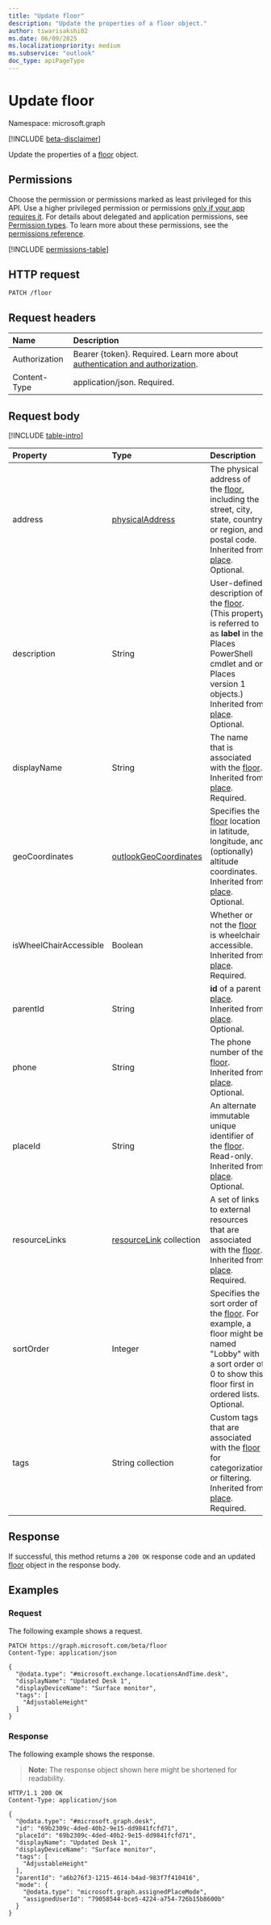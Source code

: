 ```yaml
---
title: "Update floor"
description: "Update the properties of a floor object."
author: tiwarisakshi02
ms.date: 06/09/2025
ms.localizationpriority: medium
ms.subservice: "outlook"
doc_type: apiPageType
---
```


# Update floor

Namespace: microsoft.graph

[!INCLUDE [beta-disclaimer](../../includes/beta-disclaimer.md)]

Update the properties of a [floor](../resources/floor.md) object.

## Permissions

Choose the permission or permissions marked as least privileged for this API. Use a higher privileged permission or permissions [only if your app requires it](/graph/permissions-overview#best-practices-for-using-microsoft-graph-permissions). For details about delegated and application permissions, see [Permission types](/graph/permissions-overview#permission-types). To learn more about these permissions, see the [permissions reference](/graph/permissions-reference).

<!-- {
  "blockType": "permissions",
  "name": "floor-update-permissions"
}
-->
[!INCLUDE [permissions-table](../includes/permissions/floor-update-permissions.md)]

## HTTP request

<!-- {
  "blockType": "ignored"
}
-->
``` http
PATCH /floor
```

## Request headers

|Name|Description|
|:---|:---|
|Authorization|Bearer {token}. Required. Learn more about [authentication and authorization](/graph/auth/auth-concepts).|
|Content-Type|application/json. Required.|

## Request body

[!INCLUDE [table-intro](../../includes/update-property-table-intro.md)]

|Property|Type|Description|
|:---|:---|:---|
|address|[physicalAddress](../resources/physicaladdress.md)|The physical address of the [floor](../resources/floor.md), including the street, city, state, country or region, and postal code. Inherited from [place](../resources/place.md). Optional.|
|description |String|User-defined description of the [floor](../resources/floor.md). (This property is referred to as **label** in the Places PowerShell cmdlet and on Places version 1 objects.) Inherited from [place](../resources/place.md). Optional.|
|displayName|String|The name that is associated with the [floor](../resources/floor.md). Inherited from [place](../resources/place.md). Required.|
|geoCoordinates|[outlookGeoCoordinates](../resources/outlookgeocoordinates.md)|Specifies the [floor](../resources/floor.md) location in latitude, longitude, and (optionally) altitude coordinates. Inherited from [place](../resources/place.md). Optional.|
|isWheelChairAccessible|Boolean|Whether or not the [floor](../resources/floor.md) is wheelchair accessible. Inherited from [place](../resources/place.md). Required.|
|parentId|String|**id** of a parent [place](../resources/place.md). Inherited from [place](../resources/place.md). Optional.|
|phone|String|The phone number of the [floor](../resources/floor.md). Inherited from [place](../resources/place.md). Optional.|
|placeId|String|An alternate immutable unique identifier of the [floor](../resources/floor.md). Read-only. Inherited from [place](../resources/place.md). Optional.|
|resourceLinks|[resourceLink](../resources/resourcelink.md) collection|A set of links to external resources that are associated with the [floor](../resources/floor.md). Inherited from [place](../resources/place.md). Required.|
|sortOrder |Integer |Specifies the sort order of the [floor](../resources/floor.md). For example, a floor might be named "Lobby" with a sort order of 0 to show this floor first in ordered lists. Optional. |
|tags|String collection|Custom tags that are associated with the [floor](../resources/floor.md) for categorization or filtering. Inherited from [place](../resources/place.md). Required.|

## Response

If successful, this method returns a `200 OK` response code and an updated [floor](../resources/floor.md) object in the response body.

## Examples

### Request

The following example shows a request.
<!-- {
  "blockType": "request",
  "name": "update_floor"
}
-->
``` http
PATCH https://graph.microsoft.com/beta/floor
Content-Type: application/json

{
  "@odata.type": "#microsoft.exchange.locationsAndTime.desk",
  "displayName": "Updated Desk 1",
  "displayDeviceName": "Surface monitor",
  "tags": [
    "AdjustableHeight"
  ]
}
```

### Response

The following example shows the response.
>**Note:** The response object shown here might be shortened for readability.
<!-- {
  "blockType": "response",
  "truncated": true,
  "@odata.type": "microsoft.graph.desk"
}
-->
``` http
HTTP/1.1 200 OK
Content-Type: application/json

{
  "@odata.type": "#microsoft.graph.desk",
  "id": "69b2309c-4ded-40b2-9e15-dd9841fcfd71",
  "placeId": "69b2309c-4ded-40b2-9e15-dd9841fcfd71",
  "displayName": "Updated Desk 1",
  "displayDeviceName": "Surface monitor",
  "tags": [
    "AdjustableHeight"
  ],
  "parentId": "a6b276f3-1215-4614-b4ad-983f7f410416",
  "mode": {
    "@odata.type": "microsoft.graph.assignedPlaceMode",
    "assignedUserId": "79058544-bce5-4224-a754-726b15b8600b"
  }
}
```

